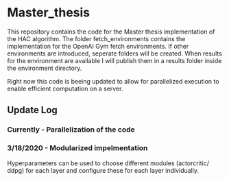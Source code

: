 # Master_thesis
This repository contains the code for the Master thesis implementation of the HAC algorithm. The folder fetch_environments contains the implementation for the OpenAI Gym fetch environments. If other environments are introduced, seperate folders will be created. When results for the environment are available I will publish them in a results folder inside the environment directory.

Right now this code is beeing updated to allow for parallelized execution to enable efficient computation on a server.


## Update Log

### Currently - Parallelization of the code

### 3/18/2020 - Modularized impelmentation
Hyperparameters can be used to choose different modules (actorcritic/ ddpg) for each layer and configure these for each layer individually. 